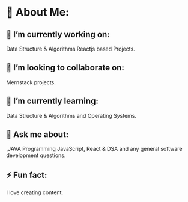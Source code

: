 # 💫 About Me:

## 🔭 I’m currently working on:

Data Structure & Algorithms Reactjs based Projects.
## 👯 I’m looking to collaborate on:

Mernstack projects.  

## 🌱 I’m currently learning:

Data Structure & Algorithms and Operating Systems.

## 💬 Ask me about:

,JAVA Programming JavaScript, React & DSA and any general software development questions.

## ⚡ Fun fact:

I love creating content.
